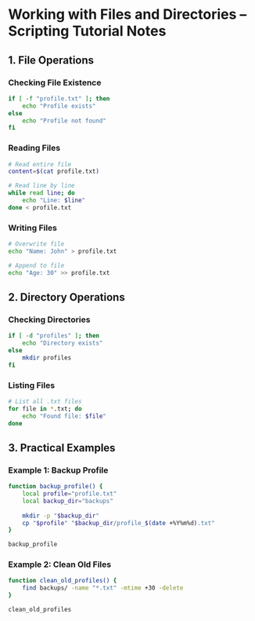 # **Working with Files and Directories – Scripting Tutorial Notes**

## **1. File Operations**

### **Checking File Existence**
```bash
if [ -f "profile.txt" ]; then
    echo "Profile exists"
else
    echo "Profile not found"
fi
```

### **Reading Files**
```bash
# Read entire file
content=$(cat profile.txt)

# Read line by line
while read line; do
    echo "Line: $line"
done < profile.txt
```

### **Writing Files**
```bash
# Overwrite file
echo "Name: John" > profile.txt

# Append to file
echo "Age: 30" >> profile.txt
```

## **2. Directory Operations**

### **Checking Directories**
```bash
if [ -d "profiles" ]; then
    echo "Directory exists"
else
    mkdir profiles
fi
```

### **Listing Files**
```bash
# List all .txt files
for file in *.txt; do
    echo "Found file: $file"
done
```

## **3. Practical Examples**

### **Example 1: Backup Profile**
```bash
function backup_profile() {
    local profile="profile.txt"
    local backup_dir="backups"
    
    mkdir -p "$backup_dir"
    cp "$profile" "$backup_dir/profile_$(date +%Y%m%d).txt"
}

backup_profile
```

### **Example 2: Clean Old Files**
```bash
function clean_old_profiles() {
    find backups/ -name "*.txt" -mtime +30 -delete
}

clean_old_profiles
```

